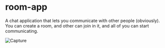 # room-app
A chat application that lets you communicate with other people (obviously). You can create a room, and other can join in it, and all of you can start communicating.

![Capture](https://user-images.githubusercontent.com/57309472/124803850-330f7a80-df8c-11eb-844f-ee1772e268ee.PNG)
